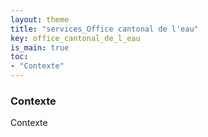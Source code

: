 ```yaml
---
layout: theme
title: "services_Office cantonal de l'eau"
key: office_cantonal_de_l_eau
is_main: true
toc:
- "Contexte"
---
```


### Contexte
Contexte
